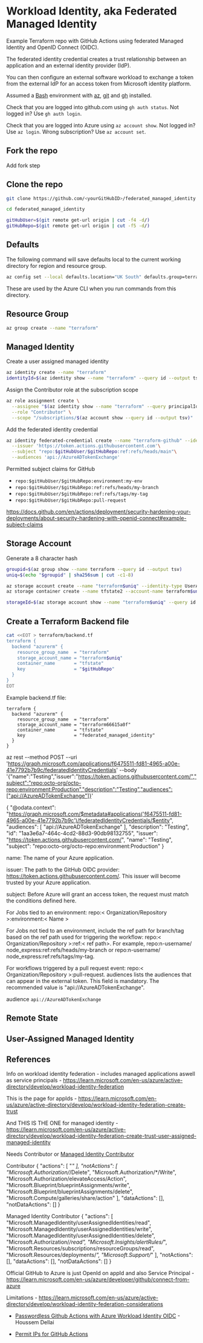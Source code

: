 # Workload Identity, aka Federated Managed Identity

Example Terraform repo with GitHub Actions using federated Managed Identity and OpenID Connect (OIDC).

The federated identity credential creates a trust relationship between an application and an external identity provider (IdP).

You can then configure an external software workload to exchange a token from the external IdP for an access token from Microsoft identity platform.

Assumed a [Bash](https://learn.microsoft.com/windows/wsl/install) environment with [az](https://learn.microsoft.com/cli/azure/install-azure-cli-linux?pivots=apt), [git](https://github.com/git-guides/install-git) and [gh](https://cli.github.com/manual/installation) installed.

Check that you are logged into github.com using `gh auth status`. Not logged in? Use `gh auth login`.

Check that you are logged into Azure using `az account show`. Not logged in? Use `az login`. Wrong subscription? Use `az account set`.

## Fork the repo

Add fork step

## Clone the repo

```bash
git clone https://github.com/<yourGitHubID>/federated_managed_identity
```

```bash
cd federated_managed_identity
```

```bash
gitHubUser=$(git remote get-url origin | cut -f4 -d/)
gitHubRepo=$(git remote get-url origin | cut -f5 -d/)
```

## Defaults

The following command will save defaults local to the current working directory for region and resource group.

```bash
az config set --local defaults.location="UK South" defaults.group=terraform
```

These are used by the Azure CLI when you run commands from this directory.

## Resource Group

```bash
az group create --name "terraform"
```

## Managed Identity

Create a user assigned managed identity

```bash
az identity create --name "terraform"
identityId=$(az identity show --name "terraform" --query id --output tsv)
```

Assign the Contributor role at the subscription scope

```bash
az role assignment create \
  --assignee "$(az identity show --name "terraform" --query principalId --output tsv)" \
  --role "Contributor" \
  --scope "/subscriptions/$(az account show --query id --output tsv)"
```

Add the federated identity credential

```bash
az identity federated-credential create --name "terraform-github" --identity-name "terraform" \
  --issuer 'https://token.actions.githubusercontent.com'\
  --subject "repo:$gitHubUser/$gitHubRepo:ref:refs/heads/main"\
  --audiences 'api://AzureADTokenExchange'
```

Permitted subject claims for GitHub

* `repo:$gitHubUser/$gitHubRepo:environment:my-env`
* `repo:$gitHubUser/$gitHubRepo:ref:refs/heads/my-branch`
* `repo:$gitHubUser/$gitHubRepo:ref:refs/tags/my-tag`
* `repo:$gitHubUser/$gitHubRepo:pull-request`

<https://docs.github.com/en/actions/deployment/security-hardening-your-deployments/about-security-hardening-with-openid-connect#example-subject-claims>

## Storage Account

Generate a 8 character hash

```bash
groupid=$(az group show --name terraform --query id --output tsv)
uniq=$(echo "$groupid" | sha256sum | cut -c1-8)
```

```bash
az storage account create --name "terraform$uniq" --identity-type UserAssigned --user-identity-id $identityId --sku Standard_RAGZRS --min-tls-version TLS1_2 --allow-blob-public-access false
az storage container create --name tfstate2 --account-name terraform$uniq --auth-mode login
```

```bash
storageId=$(az storage account show --name "terraform$uniq" --query id --output tsv)
```

## Create a Terraform Backend file

```bash
cat <<EOT > terraform/backend.tf
terraform {
  backend "azurerm" {
    resource_group_name  = "terraform"
    storage_account_name = "terraform$uniq"
    container_name       = "tfstate"
    key                  = "$gitHubRepo"
  }
}
EOT
```

Example backend.tf file:

```hcl
terraform {
  backend "azurerm" {
    resource_group_name  = "terraform"
    storage_account_name = "terraform66615a0f"
    container_name       = "tfstate"
    key                  = "federated_managed_identity"
  }
}
```







az rest --method POST --uri 'https://graph.microsoft.com/applications/f6475511-fd81-4965-a00e-41e7792b7b9c/federatedIdentityCredentials' --body '{"name":"Testing","issuer":"https://token.actions.githubusercontent.com/","subject":"repo:octo-org/octo-repo:environment:Production","description":"Testing","audiences":["api://AzureADTokenExchange"]}'

{
  "@odata.context": "https://graph.microsoft.com/$metadata#applications('f6475511-fd81-4965-a00e-41e7792b7b9c')/federatedIdentityCredentials/$entity",
  "audiences": [
    "api://AzureADTokenExchange"
  ],
  "description": "Testing",
  "id": "1aa3e6a7-464c-4cd2-88d3-90db98132755",
  "issuer": "https://token.actions.githubusercontent.com/",
  "name": "Testing",
  "subject": "repo:octo-org/octo-repo:environment:Production"
}

name: The name of your Azure application.

issuer: The path to the GitHub OIDC provider: https://token.actions.githubusercontent.com/. This issuer will become trusted by your Azure application.

subject: Before Azure will grant an access token, the request must match the conditions defined here.

For Jobs tied to an environment: repo:< Organization/Repository >:environment:< Name >

For Jobs not tied to an environment, include the ref path for branch/tag based on the ref path used for triggering the workflow: repo:< Organization/Repository >:ref:< ref path>. For example, repo:n-username/ node_express:ref:refs/heads/my-branch or repo:n-username/ node_express:ref:refs/tags/my-tag.

For workflows triggered by a pull request event: repo:< Organization/Repository >:pull-request.
audiences lists the audiences that can appear in the external token. This field is mandatory. The recommended value is "api://AzureADTokenExchange".



audience `api://AzureADTokenExchange`


##


## Remote State



## User-Assigned Managed Identity



## References



Info on workload identity federation - includes managed applications aswell as service principals - <https://learn.microsoft.com/en-us/azure/active-directory/develop/workload-identity-federation>

This is the page for appIds - <https://learn.microsoft.com/en-us/azure/active-directory/develop/workload-identity-federation-create-trust>

And THIS IS THE ONE for managed identity - <https://learn.microsoft.com/en-us/azure/active-directory/develop/workload-identity-federation-create-trust-user-assigned-managed-identity>

Needs Contributor or [Managed Identity Contributor](https://learn.microsoft.com/en-us/azure/role-based-access-control/built-in-roles#managed-identity-contributor)

Contributor
    {
      "actions": [
        "*"
      ],
      "notActions": [
        "Microsoft.Authorization/*/Delete",
        "Microsoft.Authorization/*/Write",
        "Microsoft.Authorization/elevateAccess/Action",
        "Microsoft.Blueprint/blueprintAssignments/write",
        "Microsoft.Blueprint/blueprintAssignments/delete",
        "Microsoft.Compute/galleries/share/action"
      ],
      "dataActions": [],
      "notDataActions": []
    }

Managed Identity Contributor
    {
      "actions": [
        "Microsoft.ManagedIdentity/userAssignedIdentities/read",
        "Microsoft.ManagedIdentity/userAssignedIdentities/write",
        "Microsoft.ManagedIdentity/userAssignedIdentities/delete",
        "Microsoft.Authorization/*/read",
        "Microsoft.Insights/alertRules/*",
        "Microsoft.Resources/subscriptions/resourceGroups/read",
        "Microsoft.Resources/deployments/*",
        "Microsoft.Support/*"
      ],
      "notActions": [],
      "dataActions": [],
      "notDataActions": []
    }

Official GitHub to Azure is just OpenId on appId and also Service Principal - <https://learn.microsoft.com/en-us/azure/developer/github/connect-from-azure>

Limitations - <https://learn.microsoft.com/en-us/azure/active-directory/develop/workload-identity-federation-considerations>

* [Passwordless Github Actions with Azure Workload Identity OIDC](https://www.youtube.com/watch?v=7iCtY0ztYY4) - Houssem Dellai

* [Permit IPs for GitHub Actions](https://stackoverflow.com/questions/68070211/which-ips-to-allow-in-azure-for-github-actions)